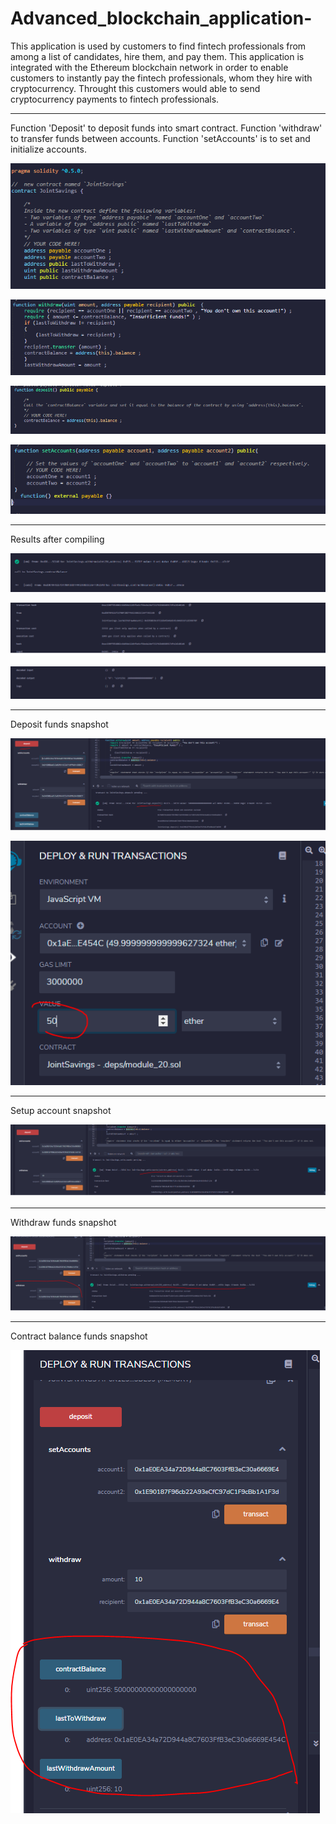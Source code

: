 # Advanced_blockchain_application-

This application is used by customers to find fintech professionals from among a list of candidates, hire them, and pay them. This application is integrated with the Ethereum blockchain network in order to enable customers to instantly pay the fintech professionals, whom they hire with cryptocurrency. Throught this customers would able to send cryptocurrency payments to fintech professionals.

----------------------------------------------------------------------------------------------------------------------------------------------------------------------

Function 'Deposit' to deposit funds into smart contract. Function 'withdraw' to transfer funds between accounts. Function 'setAccounts' is to set and initialize accounts.


![](snapshots/code1.png)

![](snapshots/code2.png)


![](snapshots/code3.png)


![](snapshots/code4.png)

----------------------------------------------------------------------------------------------------------------------------------------------------------------------

Results after compiling

![](snapshots/compile1.png)

![](snapshots/compile2.png)

![](snapshots/compile3.png)

----------------------------------------------------------------------------------------------------------------------------------------------------------------------

Deposit funds snapshot

![](snapshots/deposit.png)

![](snapshots/deposit2.png)

----------------------------------------------------------------------------------------------------------------------------------------------------------------------

Setup account snapshot

![](snapshots/setaccount.png)

----------------------------------------------------------------------------------------------------------------------------------------------------------------------

Withdraw funds snapshot

![](snapshots/withdraw.png)

----------------------------------------------------------------------------------------------------------------------------------------------------------------------

Contract balance funds snapshot

![](snapshots/contract_balance.png)

